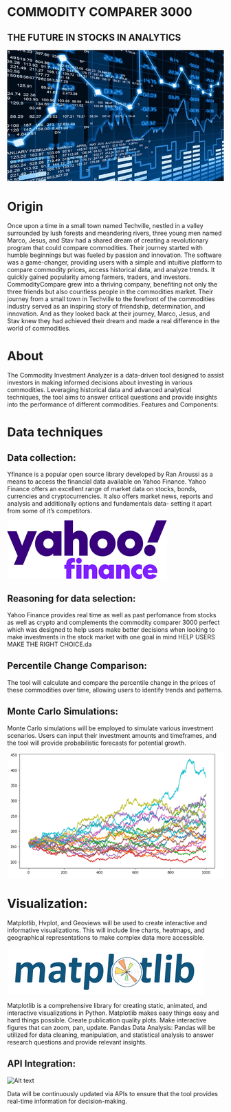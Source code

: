# COMMODITY COMPARER 3000
## THE FUTURE IN STOCKS IN ANALYTICS 
![Alt text](assets/frame0/assets.jpg)

# Origin
Once upon a time in a small town named Techville, nestled in a valley surrounded by lush forests and meandering rivers, three young men named Marco, Jesus, and Stav had a shared dream of creating a revolutionary program that could compare commodities. Their journey started with humble beginnings but was fueled by passion and innovation. The software was a game-changer, providing users with a simple and intuitive platform to compare commodity prices, access historical data, and analyze trends. It quickly gained popularity among farmers, traders, and investors. CommodityCompare grew into a thriving company, benefiting not only the three friends but also countless people in the commodities market. Their journey from a small town in Techville to the forefront of the commodities industry served as an inspiring story of friendship, determination, and innovation. And as they looked back at their journey, Marco, Jesus, and Stav knew they had achieved their dream and made a real difference in the world of commodities.


# About
​The Commodity Investment Analyzer is a data-driven tool designed 
 to assist investors in making informed decisions about investing in various commodities. Leveraging historical data and advanced analytical techniques, the tool aims to answer critical questions and provide insights into the performance of different commodities. Features and Components:

# Data techniques

## Data collection: 
Yfinance is a popular open source library developed by Ran Aroussi as a means to access the financial data available on Yahoo Finance.
Yahoo Finance offers an excellent range of market data on stocks, bonds, currencies and cryptocurrencies. It also offers market news, reports and analysis and additionally options and fundamentals data- setting it apart from some of it’s competitors.

![Alt text](assets/frame0/assets1.png)

## Reasoning for data selection:  
Yahoo Finance provides real time as well as past perfomance from stocks as well as crypto and complements the commodity comparer 3000 perfect which was designed to help users make better decisions when looking to make investments in the stock market with one goal in mind  HELP USERS MAKE THE RIGHT CHOICE.da



## Percentile Change Comparison: 
The tool will calculate and compare the percentile change in the prices of these commodities over time, allowing users to identify trends and patterns.


## Monte Carlo Simulations: 
Monte Carlo simulations will be employed to simulate various investment scenarios. Users can input their investment amounts and timeframes, and the tool will provide probabilistic forecasts for potential growth.

![Alt text](assets/frame0/asssets2.png)

# Visualization: 
Matplotlib, Hvplot, and Geoviews will be used to create interactive and informative visualizations. This will include line charts, heatmaps, and geographical representations to make complex data more accessible.


![Alt text](assets/frame0/matpltlib.png)

Matplotlib is a comprehensive library for creating static, animated, and interactive visualizations in Python. Matplotlib makes easy things easy and hard things possible. Create publication quality plots. Make interactive figures that can zoom, pan, update.
Pandas Data Analysis: Pandas will be utilized for data cleaning, manipulation, and statistical analysis to answer research questions and provide relevant insights.


## API Integration: 
![Alt text](assets/API.png)

Data will be continuously updated via APIs to ensure that the tool provides real-time information for decision-making.
